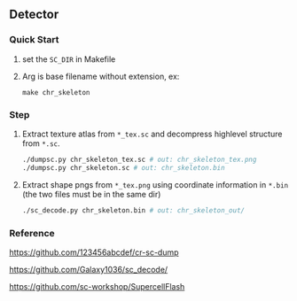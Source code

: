 ## Detector

### Quick Start

1. set the `SC_DIR` in Makefile

2. Arg is base filename without extension, ex:

	```
	make chr_skeleton  
	```


### Step

1. Extract texture atlas from `*_tex.sc` and decompress highlevel structure from `*.sc`.

	```bash
	./dumpsc.py chr_skeleton_tex.sc # out: chr_skeleton_tex.png
	./dumpsc.py chr_skeleton.sc # out: chr_skeleton.bin
	```

2. Extract shape pngs from `*_tex.png` using coordinate information in `*.bin` (the two files must be in the same dir)
	
	```bash
	./sc_decode.py chr_skeleton.bin # out: chr_skeleton_out/
	```
### Reference
https://github.com/123456abcdef/cr-sc-dump

https://github.com/Galaxy1036/sc_decode/

https://github.com/sc-workshop/SupercellFlash

